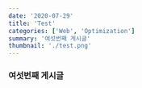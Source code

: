```yaml
---
date: '2020-07-29'
title: 'Test'
categories: ['Web', 'Optimization']
summary: '여섯번째 게시글'
thumbnail: './test.png'
---
```


### 여섯번째 게시글

